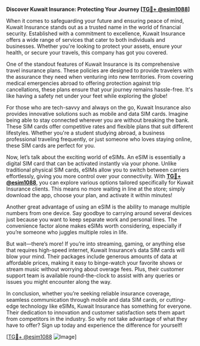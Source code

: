 **Discover Kuwait Insurance: Protecting Your Journey [[TG💪+ @esim1088](https://t.me/s/esim1088)]**

When it comes to safeguarding your future and ensuring peace of mind, Kuwait Insurance stands out as a trusted name in the world of financial security. Established with a commitment to excellence, Kuwait Insurance offers a wide range of services that cater to both individuals and businesses. Whether you're looking to protect your assets, ensure your health, or secure your travels, this company has got you covered.

One of the standout features of Kuwait Insurance is its comprehensive travel insurance plans. These policies are designed to provide travelers with the assurance they need when venturing into new territories. From covering medical emergencies abroad to offering protection against trip cancellations, these plans ensure that your journey remains hassle-free. It's like having a safety net under your feet while exploring the globe!

For those who are tech-savvy and always on the go, Kuwait Insurance also provides innovative solutions such as mobile and data SIM cards. Imagine being able to stay connected wherever you are without breaking the bank. These SIM cards offer competitive rates and flexible plans that suit different lifestyles. Whether you're a student studying abroad, a business professional traveling frequently, or just someone who loves staying online, these SIM cards are perfect for you.

Now, let’s talk about the exciting world of eSIMs. An eSIM is essentially a digital SIM card that can be activated instantly via your phone. Unlike traditional physical SIM cards, eSIMs allow you to switch between carriers effortlessly, giving you more control over your connectivity. With **[TG💪+ @esim1088](https://t.me/s/esim1088)**, you can explore various options tailored specifically for Kuwait Insurance clients. This means no more waiting in line at the store; simply download the app, choose your plan, and activate it within minutes!

Another great advantage of using an eSIM is the ability to manage multiple numbers from one device. Say goodbye to carrying around several devices just because you want to keep separate work and personal lines. The convenience factor alone makes eSIMs worth considering, especially if you’re someone who juggles multiple roles in life.

But wait—there’s more! If you’re into streaming, gaming, or anything else that requires high-speed internet, Kuwait Insurance’s data SIM cards will blow your mind. Their packages include generous amounts of data at affordable prices, making it easy to binge-watch your favorite shows or stream music without worrying about overage fees. Plus, their customer support team is available round-the-clock to assist with any queries or issues you might encounter along the way.

In conclusion, whether you’re seeking reliable insurance coverage, seamless communication through mobile and data SIM cards, or cutting-edge technology like eSIMs, Kuwait Insurance has something for everyone. Their dedication to innovation and customer satisfaction sets them apart from competitors in the industry. So why not take advantage of what they have to offer? Sign up today and experience the difference for yourself!

[[TG💪+ @esim1088](https://t.me/s/esim1088) ![Image](https://i.postimg.cc/Y0z9fWf4/image.png)]